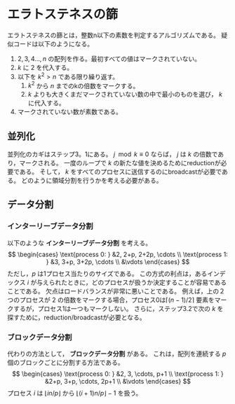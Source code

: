 <script type="text/javascript" async src="https://cdnjs.cloudflare.com/ajax/libs/mathjax/2.7.7/MathJax.js?config=TeX-MML-AM_CHTML">
</script>
<script type="text/x-mathjax-config">
 MathJax.Hub.Config({
 tex2jax: {
 inlineMath: [['$', '$'] ],
 displayMath: [ ['$$','$$'], ["\\[","\\]"] ]
 }
 });
</script>


# エラトステネスの篩
エラトステネスの篩とは，整数n以下の素数を判定するアルゴリズムである。
疑似コードは以下のようになる。
1. $2,3,4...,n$ の配列を作る。最初すべての値はマークされていない。
1. $k$ に $2$ を代入する。
1. 以下を $k^2>n$ である限り繰り返す。
   1. $k^2$ から $n$ までのkの倍数をマークする。
   1. $k$ よりも大きくまだマークされていない数の中で最小のものを選び， $k$ に代入する。
1. マークされていない数が素数である。


## 並列化
並列化のカギはステップ3。1にある。
$j \mod k \equiv 0$ ならば， $j$ は $k$ の倍数であり，マークされる。
一度のループで $k$ の新たな値を決めるためにreductionが必要である。
そして， $k$ をすべてのプロセスに送信するのにbroadcastが必要である。
どのように領域分割を行うかを考える必要がある。


## データ分割
### インターリーブデータ分割
以下のような __インターリーブデータ分割__ を考える。
$$
\begin{cases}
\text{process 0: } &2, 2+p, 2+2p, \cdots \\
\text{process 1: } &3, 3+p, 3+2p, \cdots \\
                   &\vdots
\end{cases}
$$
ただし，$p$ は1プロセス当たりのサイズである。
この方式の利点は，あるインデックス $i$ が与えられたときに，どのプロセスが扱うか決定することが容易であることである。
欠点はロードバランスが非常に悪いことである。
例えば，上の２つのプロセスが $2$ の倍数をマークする場合，プロセス0は$\lceil(n-1)/2\rceil$ 要素をマークするが，プロセス1は一つもマークしない。
さらに，ステップ3.2で次の $k$ を探すために，reduction/broadcastが必要となる。


### ブロックデータ分割
代わりの方法として， __ブロックデータ分割__ がある。
これは，配列を連続する $p$ 個のブロックごとに分割する方法である。
$$
\begin{cases}
\text{process 0: } &2, 3, \cdots, p+1 \\
\text{process 1: } &2+p, 3+p, \cdots, 2p+1 \\
                   &\vdots
\end{cases}
$$
プロセス $i$ は $\lfloor in/p\rfloor$ から $\lfloor (i+1)n/p\rfloor-1$ を扱う。
